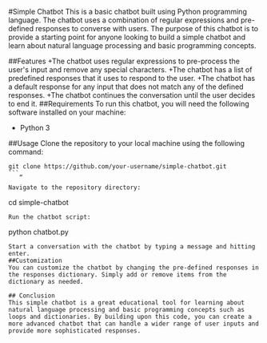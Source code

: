 #Simple Chatbot
This is a basic chatbot built using Python programming language. The chatbot uses a combination of regular expressions and pre-defined responses to converse with users. The purpose of this chatbot is to provide a starting point for anyone looking to build a simple chatbot and learn about natural language processing and basic programming concepts.

##Features
+The chatbot uses regular expressions to pre-process the user's input and remove any special characters.
+The chatbot has a list of predefined responses that it uses to respond to the user.
+The chatbot has a default response for any input that does not match any of the defined responses.
+The chatbot continues the conversation until the user decides to end it.
##Requirements
To run this chatbot, you will need the following software installed on your machine:
+ Python 3

##Usage
Clone the repository to your local machine using the following command:
```
git clone https://github.com/your-username/simple-chatbot.git
```„

Navigate to the repository directory:
```
cd simple-chatbot
```
Run the chatbot script:
```
python chatbot.py
```
Start a conversation with the chatbot by typing a message and hitting enter.
##Customization
You can customize the chatbot by changing the pre-defined responses in the responses dictionary. Simply add or remove items from the dictionary as needed.

## Conclusion
This simple chatbot is a great educational tool for learning about natural language processing and basic programming concepts such as loops and dictionaries. By building upon this code, you can create a more advanced chatbot that can handle a wider range of user inputs and provide more sophisticated responses.